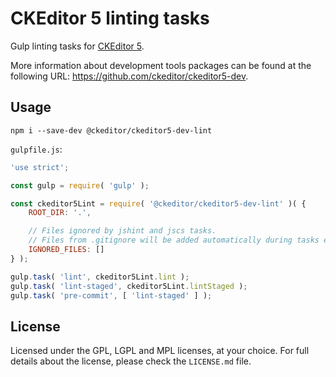 CKEditor 5 linting tasks
========================

Gulp linting tasks for [CKEditor 5](https://ckeditor5.github.io).

More information about development tools packages can be found at the following URL: <https://github.com/ckeditor/ckeditor5-dev>.

## Usage

```
npm i --save-dev @ckeditor/ckeditor5-dev-lint
```

`gulpfile.js`:

```js
'use strict';

const gulp = require( 'gulp' );

const ckeditor5Lint = require( '@ckeditor/ckeditor5-dev-lint' )( {
	ROOT_DIR: '.',

	// Files ignored by jshint and jscs tasks.
	// Files from .gitignore will be added automatically during tasks execution.
	IGNORED_FILES: []
} );

gulp.task( 'lint', ckeditor5Lint.lint );
gulp.task( 'lint-staged', ckeditor5Lint.lintStaged );
gulp.task( 'pre-commit', [ 'lint-staged' ] );
```

## License

Licensed under the GPL, LGPL and MPL licenses, at your choice. For full details about the license, please check the `LICENSE.md` file.
